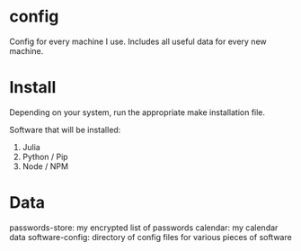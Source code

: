 # config
Config for every machine I use. Includes all useful data for every new machine. 

# Install
Depending on your system, run the appropriate make installation file.

Software that will be installed:
1. Julia
2. Python / Pip
4. Node / NPM

# Data
passwords-store: my encrypted list of passwords
calendar: my calendar data 
software-config: directory of config files for various pieces of software


